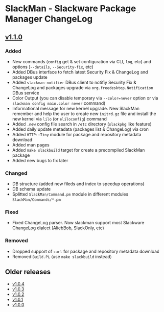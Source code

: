 # SlackMan - Slackware Package Manager ChangeLog

## [v1.1.0]

### Added
  * New commands (`config` get & set configuration via CLI, `log`, etc) and options (`--details`, `--Security-fix`, etc)
  * Added DBus interface to fetch latest Security Fix & ChangeLog and packages update
  * Added `slackman-notifier` DBus client to notifiy Security Fix & ChangeLog and packages upgrade via `org.freedesktop.Notification` DBus service
  * Color Output (you can disable temporary via `--color=never` option or via `slackman config main.color never` command)
  * Informational message for new kernel upgrade. New SlackMan remember and help the user to create new `initrd.gz` file and install the new kernel via `lilo` (or `eliloconfig`) command
  * Added `.new` config file search in `/etc` directory (`slackpkg` like feature)
  * Added daily update metadata (packages list & ChangeLog) via cron
  * Added `HTTP::Tiny` module for package and repository metadata download
  * Added man pages
  * Added `make slackbuild` target for create a precompiled SlackMan package
  * Added new bugs to fix later

### Changed
  * DB structure (added new fileds and index to speedup operations)
  * DB schema update
  * Splitted `SlackMan/Command.pm` module in different modules `SlackMan/Commands/*.pm`

### Fixed
  * Fixed ChangeLog parser. Now slackman support most Slackware ChangeLog dialect (AliebBob, SlackOnly, etc)

### Removed
  * Dropped support of `curl` for package and repository metadata download
  * Removed `Build.PL` (use `make slackbuild` instead)

## Older releases

  * [v1.0.4]
  * [v1.0.3]
  * [v1.0.2]
  * [v1.0.1]
  * [v1.0.0]

[Develop]: https://github.com/LotarProject/slackman/compare/master...develop
[v1.1.0]: https://github.com/LotarProject/slackman/compare/v1.0.4...v1.1.0
[v1.0.4]: https://github.com/LotarProject/slackman/compare/v1.0.3...v1.0.4
[v1.0.3]: https://github.com/LotarProject/slackman/compare/v1.0.2...v1.0.3
[v1.0.2]: https://github.com/LotarProject/slackman/compare/v1.0.1...v1.0.2
[v1.0.1]: https://github.com/LotarProject/slackman/compare/v1.0.0...v1.0.1
[v1.0.0]: https://github.com/LotarProject/slackman/compare/v1.0.0...v1.0.0
